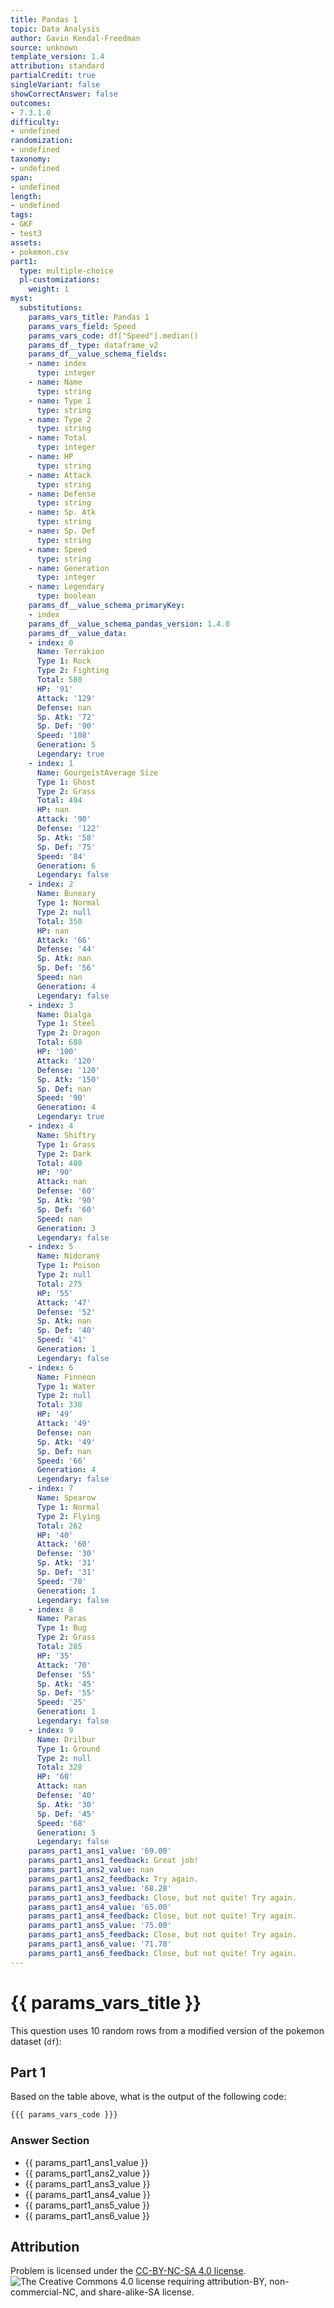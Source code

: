 ```yaml
---
title: Pandas 1
topic: Data Analysis
author: Gavin Kendal-Freedman
source: unknown
template_version: 1.4
attribution: standard
partialCredit: true
singleVariant: false
showCorrectAnswer: false
outcomes:
- 7.3.1.0
difficulty:
- undefined
randomization:
- undefined
taxonomy:
- undefined
span:
- undefined
length:
- undefined
tags:
- GKF
- test3
assets:
- pokemon.csv
part1:
  type: multiple-choice
  pl-customizations:
    weight: 1
myst:
  substitutions:
    params_vars_title: Pandas 1
    params_vars_field: Speed
    params_vars_code: df["Speed"].median()
    params_df__type: dataframe_v2
    params_df__value_schema_fields:
    - name: index
      type: integer
    - name: Name
      type: string
    - name: Type 1
      type: string
    - name: Type 2
      type: string
    - name: Total
      type: integer
    - name: HP
      type: string
    - name: Attack
      type: string
    - name: Defense
      type: string
    - name: Sp. Atk
      type: string
    - name: Sp. Def
      type: string
    - name: Speed
      type: string
    - name: Generation
      type: integer
    - name: Legendary
      type: boolean
    params_df__value_schema_primaryKey:
    - index
    params_df__value_schema_pandas_version: 1.4.0
    params_df__value_data:
    - index: 0
      Name: Terrakion
      Type 1: Rock
      Type 2: Fighting
      Total: 580
      HP: '91'
      Attack: '129'
      Defense: nan
      Sp. Atk: '72'
      Sp. Def: '90'
      Speed: '108'
      Generation: 5
      Legendary: true
    - index: 1
      Name: GourgeistAverage Size
      Type 1: Ghost
      Type 2: Grass
      Total: 494
      HP: nan
      Attack: '90'
      Defense: '122'
      Sp. Atk: '58'
      Sp. Def: '75'
      Speed: '84'
      Generation: 6
      Legendary: false
    - index: 2
      Name: Buneary
      Type 1: Normal
      Type 2: null
      Total: 350
      HP: nan
      Attack: '66'
      Defense: '44'
      Sp. Atk: nan
      Sp. Def: '56'
      Speed: nan
      Generation: 4
      Legendary: false
    - index: 3
      Name: Dialga
      Type 1: Steel
      Type 2: Dragon
      Total: 680
      HP: '100'
      Attack: '120'
      Defense: '120'
      Sp. Atk: '150'
      Sp. Def: nan
      Speed: '90'
      Generation: 4
      Legendary: true
    - index: 4
      Name: Shiftry
      Type 1: Grass
      Type 2: Dark
      Total: 480
      HP: '90'
      Attack: nan
      Defense: '60'
      Sp. Atk: '90'
      Sp. Def: '60'
      Speed: nan
      Generation: 3
      Legendary: false
    - index: 5
      Name: Nidoran♀
      Type 1: Poison
      Type 2: null
      Total: 275
      HP: '55'
      Attack: '47'
      Defense: '52'
      Sp. Atk: nan
      Sp. Def: '40'
      Speed: '41'
      Generation: 1
      Legendary: false
    - index: 6
      Name: Finneon
      Type 1: Water
      Type 2: null
      Total: 330
      HP: '49'
      Attack: '49'
      Defense: nan
      Sp. Atk: '49'
      Sp. Def: nan
      Speed: '66'
      Generation: 4
      Legendary: false
    - index: 7
      Name: Spearow
      Type 1: Normal
      Type 2: Flying
      Total: 262
      HP: '40'
      Attack: '60'
      Defense: '30'
      Sp. Atk: '31'
      Sp. Def: '31'
      Speed: '70'
      Generation: 1
      Legendary: false
    - index: 8
      Name: Paras
      Type 1: Bug
      Type 2: Grass
      Total: 285
      HP: '35'
      Attack: '70'
      Defense: '55'
      Sp. Atk: '45'
      Sp. Def: '55'
      Speed: '25'
      Generation: 1
      Legendary: false
    - index: 9
      Name: Drilbur
      Type 1: Ground
      Type 2: null
      Total: 328
      HP: '60'
      Attack: nan
      Defense: '40'
      Sp. Atk: '30'
      Sp. Def: '45'
      Speed: '68'
      Generation: 5
      Legendary: false
    params_part1_ans1_value: '69.00'
    params_part1_ans1_feedback: Great job!
    params_part1_ans2_value: nan
    params_part1_ans2_feedback: Try again.
    params_part1_ans3_value: '68.28'
    params_part1_ans3_feedback: Close, but not quite! Try again.
    params_part1_ans4_value: '65.00'
    params_part1_ans4_feedback: Close, but not quite! Try again.
    params_part1_ans5_value: '75.00'
    params_part1_ans5_feedback: Close, but not quite! Try again.
    params_part1_ans6_value: '71.70'
    params_part1_ans6_feedback: Close, but not quite! Try again.
---
```

# {{ params_vars_title }}
This question uses 10 random rows from a modified version of the pokemon dataset (`df`):

<pl-dataframe params-name="df" show-dimensions="false" show-python=false></pl-dataframe>

## Part 1

Based on the table above, what is the output of the following code:

```python
{{{ params_vars_code }}}
```

### Answer Section

- {{ params_part1_ans1_value }}
- {{ params_part1_ans2_value }}
- {{ params_part1_ans3_value }}
- {{ params_part1_ans4_value }}
- {{ params_part1_ans5_value }}
- {{ params_part1_ans6_value }}

## Attribution

Problem is licensed under the [CC-BY-NC-SA 4.0 license](https://creativecommons.org/licenses/by-nc-sa/4.0/).<br> ![The Creative Commons 4.0 license requiring attribution-BY, non-commercial-NC, and share-alike-SA license.](https://raw.githubusercontent.com/firasm/bits/master/by-nc-sa.png)